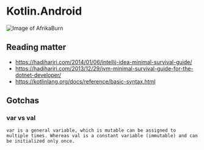 # Kotlin.Android

![Image of AfrikaBurn](https://cdn-images-1.medium.com/max/1600/0*fg_6c7tcoexdgSng.jpg)

## Reading matter
* https://hadihariri.com/2014/01/06/intellij-idea-minimal-survival-guide/
* https://hadihariri.com/2013/12/29/jvm-minimal-survival-guide-for-the-dotnet-developer/
* https://kotlinlang.org/docs/reference/basic-syntax.html

## Gotchas

### var vs val
    var is a general variable, which is mutable can be assigned to multiple times. Whereas val is a constant variable (immutable) and can be initialized only once.

